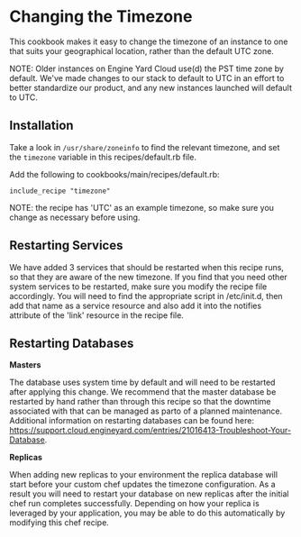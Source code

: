 # Changing the Timezone

This cookbook makes it easy to change the timezone of an instance to one that suits your geographical location, rather than the default UTC zone.

NOTE: Older instances on Engine Yard Cloud use(d) the PST time zone by default. We've made changes to our stack to default to UTC in an effort to better standardize our product, and any new instances launched will default to UTC.


## Installation

Take a look in `/usr/share/zoneinfo` to find the relevant timezone, and set the `timezone` variable in this recipes/default.rb file.

Add the following to cookbooks/main/recipes/default.rb:

    include_recipe "timezone"


NOTE: the recipe has 'UTC' as an example timezone, so make sure you change as necessary before using.


## Restarting Services

We have added 3 services that should be restarted when this recipe runs, so that they are aware of the new timezone. If you find that you need other system services to be restarted, make sure you modify the recipe file accordingly. You will need to find the appropriate script in /etc/init.d, then add that name as a service resource and also add it into the notifies attribute of the 'link' resource in the recipe file.


## Restarting Databases

**Masters**

The database uses system time by default and will need to be restarted after applying this change. We recommend that the master database be restarted by hand rather than through this recipe so that the downtime associated with that can be managed as parto of a planned maintenance. Additional information on restarting databases can be found here: https://support.cloud.engineyard.com/entries/21016413-Troubleshoot-Your-Database.

**Replicas**

When adding new replicas to your environment the replica database will start before your custom chef updates the timezone configuration. As a result you will need to restart your database on new replicas after the initial chef run completes successfully. Depending on how your replica is leveraged by your application, you may be able to do this automatically by modifying this chef recipe.